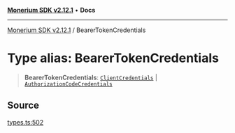 [**Monerium SDK v2.12.1**](../README.md) • **Docs**

---

[Monerium SDK v2.12.1](../README.md) / BearerTokenCredentials

# Type alias: BearerTokenCredentials

> **BearerTokenCredentials**: [`ClientCredentials`](ClientCredentials.md) \| [`AuthorizationCodeCredentials`](AuthorizationCodeCredentials.md)

## Source

[types.ts:502](https://github.com/monerium/js-monorepo/blob/5fda91f95d4a7935be7ec580e05eb73520a9a0dd/packages/sdk/src/types.ts#L502)
